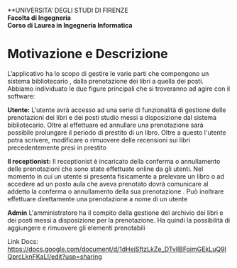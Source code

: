 **UNIVERSITA’ DEGLI STUDI DI FIRENZE\
**Facolta di Ingegneria\
Corso di Laurea in Ingegneria Informatica**

# Motivazione e Descrizione


L’applicativo ha lo scopo di gestire le varie parti che compongono un sistema bibliotecario , dalla prenotazione dei libri a quella dei posti. Abbiamo individuato le due figure principali che si troveranno ad agire con il software:

**Utente:**
L'utente avrà accesso ad una serie di funzionalità di gestione delle prenotazioni dei libri e dei posti studio  messi a disposizione dal sistema bibliotecario.
Oltre al effettuare ed annullare una prenotazione sarà possibile prolungare il periodo di prestito di un libro.
Oltre a questo l'utente potra scrivere, modificare o rimuovere delle recensioni sui libri precedentemente presi in prestito

**Il receptionist:** 
Il receptionist è incaricato della conferma o annullamento delle prenotazioni che sono state effettuate online da gli utenti.
Nel momento in cui un utente si presenta fisicamente a prelevare un libro o ad accedere ad un posto aula che aveva prenotato dovrà comunicare al addetto la conferma o annullamento della sua prenotazione .
Può inoltrare effettuare direttamente una prenotazione a nome di un utente 

**Admin**
L'amministratore ha il compito della gestione del archivio dei libri e dei posti messi a disposizione per la prenotazione.
Ha quindi la possibilità di aggiungere e rimuovere gli elementi prenotabili

Link Docs: https://docs.google.com/document/d/1dHejSftzLkZe_DTvllBFoimGEkLuQ9IQprcLknFKaLI/edit?usp=sharing
